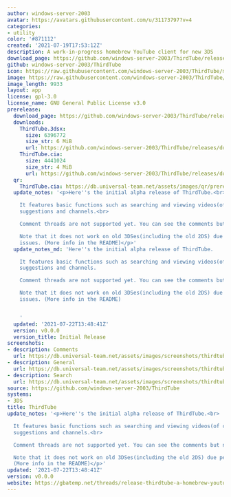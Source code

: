 ```yaml
---
author: windows-server-2003
avatar: https://avatars.githubusercontent.com/u/31173797?v=4
categories:
- utility
color: '#871112'
created: '2021-07-19T17:53:12Z'
description: A work-in-progress homebrew YouTube client for new 3DS
download_page: https://github.com/windows-server-2003/ThirdTube/releases
github: windows-server-2003/ThirdTube
icon: https://raw.githubusercontent.com/windows-server-2003/ThirdTube/main/resource/icon.png
image: https://raw.githubusercontent.com/windows-server-2003/ThirdTube/main/resource/banner.png
image_length: 9933
layout: app
license: gpl-3.0
license_name: GNU General Public License v3.0
prerelease:
  download_page: https://github.com/windows-server-2003/ThirdTube/releases/tag/v0.0.0
  downloads:
    ThirdTube.3dsx:
      size: 6396772
      size_str: 6 MiB
      url: https://github.com/windows-server-2003/ThirdTube/releases/download/v0.0.0/ThirdTube.3dsx
    ThirdTube.cia:
      size: 4441024
      size_str: 4 MiB
      url: https://github.com/windows-server-2003/ThirdTube/releases/download/v0.0.0/ThirdTube.cia
  qr:
    ThirdTube.cia: https://db.universal-team.net/assets/images/qr/prerelease/thirdtube.cia.png
  update_notes: '<p>Here''s the initial alpha release of ThirdTube.<br>

    It features basic functions such as searching and viewing videos(of course), comments,
    suggestions and channels.<br>

    Comment threads are not supported yet. You can see the comments but not the replies.<br>

    Note that it does not work on old 3DSes(including the old 2DS) due performance
    issues. (More info in the README)</p>'
  update_notes_md: 'Here''s the initial alpha release of ThirdTube.

    It features basic functions such as searching and viewing videos(of course), comments,
    suggestions and channels.

    Comment threads are not supported yet. You can see the comments but not the replies.

    Note that it does not work on old 3DSes(including the old 2DS) due performance
    issues. (More info in the README)


    '
  updated: '2021-07-22T13:48:41Z'
  version: v0.0.0
  version_title: Initial Release
screenshots:
- description: Comments
  url: https://db.universal-team.net/assets/images/screenshots/thirdtube/comments.png
- description: General
  url: https://db.universal-team.net/assets/images/screenshots/thirdtube/general.png
- description: Search
  url: https://db.universal-team.net/assets/images/screenshots/thirdtube/search.png
source: https://github.com/windows-server-2003/ThirdTube
systems:
- 3DS
title: ThirdTube
update_notes: '<p>Here''s the initial alpha release of ThirdTube.<br>

  It features basic functions such as searching and viewing videos(of course), comments,
  suggestions and channels.<br>

  Comment threads are not supported yet. You can see the comments but not the replies.<br>

  Note that it does not work on old 3DSes(including the old 2DS) due performance issues.
  (More info in the README)</p>'
updated: '2021-07-22T13:48:41Z'
version: v0.0.0
website: https://gbatemp.net/threads/release-thirdtube-a-homebrew-youtube-client-for-the-new-3ds.591696/
---
```

